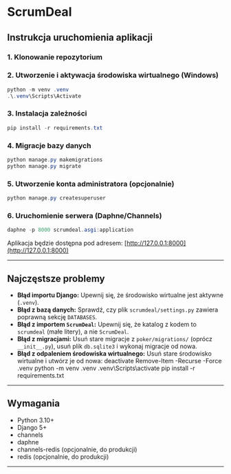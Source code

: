 ﻿# ScrumDeal

## Instrukcja uruchomienia aplikacji

### 1. Klonowanie repozytorium

### 2. Utworzenie i aktywacja środowiska wirtualnego (Windows)

```powershell
python -m venv .venv
.\.venv\Scripts\Activate
```

### 3. Instalacja zależności

```powershell
pip install -r requirements.txt
```

### 4. Migracje bazy danych

```powershell
python manage.py makemigrations
python manage.py migrate
```

### 5. Utworzenie konta administratora (opcjonalnie)

```powershell
python manage.py createsuperuser
```

### 6. Uruchomienie serwera (Daphne/Channels)

```powershell
daphne -p 8000 scrumdeal.asgi:application
```

Aplikacja będzie dostępna pod adresem: [http://127.0.0.1:8000](http://127.0.0.1:8000)

---

## Najczęstsze problemy

- **Błąd importu Django:** Upewnij się, że środowisko wirtualne jest aktywne (`.venv`).
- **Błąd z bazą danych:** Sprawdź, czy plik `scrumdeal/settings.py` zawiera poprawną sekcję `DATABASES`.
- **Błąd z importem `ScrumDeal`:** Upewnij się, że katalog z kodem to `scrumdeal` (małe litery), a nie `ScrumDeal`.
- **Błąd z migracjami:** Usuń stare migracje z `poker/migrations/` (oprócz `__init__.py`), usuń plik `db.sqlite3` i wykonaj migracje od nowa.
- **Błąd z odpaleniem środowiska wirtualnego:** Usuń stare środowisko wirtualne i utwórz je od nowa:
   deactivate
   Remove-Item -Recurse -Force .venv
   python -m venv .venv
   .venv\Scripts\activate
   pip install -r requirements.txt
---

## Wymagania
- Python 3.10+
- Django 5+
- channels
- daphne
- channels-redis (opcjonalnie, do produkcji)
- redis (opcjonalnie, do produkcji)

---

